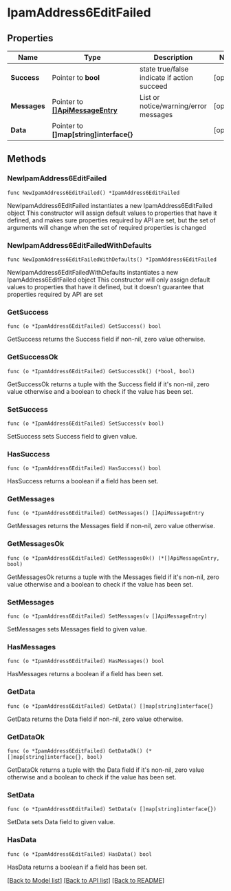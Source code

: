 # IpamAddress6EditFailed

## Properties

Name | Type | Description | Notes
------------ | ------------- | ------------- | -------------
**Success** | Pointer to **bool** | state true/false indicate if action succeed | [optional] 
**Messages** | Pointer to [**[]ApiMessageEntry**](ApiMessageEntry.md) | List or notice/warning/error messages | [optional] 
**Data** | Pointer to **[]map[string]interface{}** |  | [optional] 

## Methods

### NewIpamAddress6EditFailed

`func NewIpamAddress6EditFailed() *IpamAddress6EditFailed`

NewIpamAddress6EditFailed instantiates a new IpamAddress6EditFailed object
This constructor will assign default values to properties that have it defined,
and makes sure properties required by API are set, but the set of arguments
will change when the set of required properties is changed

### NewIpamAddress6EditFailedWithDefaults

`func NewIpamAddress6EditFailedWithDefaults() *IpamAddress6EditFailed`

NewIpamAddress6EditFailedWithDefaults instantiates a new IpamAddress6EditFailed object
This constructor will only assign default values to properties that have it defined,
but it doesn't guarantee that properties required by API are set

### GetSuccess

`func (o *IpamAddress6EditFailed) GetSuccess() bool`

GetSuccess returns the Success field if non-nil, zero value otherwise.

### GetSuccessOk

`func (o *IpamAddress6EditFailed) GetSuccessOk() (*bool, bool)`

GetSuccessOk returns a tuple with the Success field if it's non-nil, zero value otherwise
and a boolean to check if the value has been set.

### SetSuccess

`func (o *IpamAddress6EditFailed) SetSuccess(v bool)`

SetSuccess sets Success field to given value.

### HasSuccess

`func (o *IpamAddress6EditFailed) HasSuccess() bool`

HasSuccess returns a boolean if a field has been set.

### GetMessages

`func (o *IpamAddress6EditFailed) GetMessages() []ApiMessageEntry`

GetMessages returns the Messages field if non-nil, zero value otherwise.

### GetMessagesOk

`func (o *IpamAddress6EditFailed) GetMessagesOk() (*[]ApiMessageEntry, bool)`

GetMessagesOk returns a tuple with the Messages field if it's non-nil, zero value otherwise
and a boolean to check if the value has been set.

### SetMessages

`func (o *IpamAddress6EditFailed) SetMessages(v []ApiMessageEntry)`

SetMessages sets Messages field to given value.

### HasMessages

`func (o *IpamAddress6EditFailed) HasMessages() bool`

HasMessages returns a boolean if a field has been set.

### GetData

`func (o *IpamAddress6EditFailed) GetData() []map[string]interface{}`

GetData returns the Data field if non-nil, zero value otherwise.

### GetDataOk

`func (o *IpamAddress6EditFailed) GetDataOk() (*[]map[string]interface{}, bool)`

GetDataOk returns a tuple with the Data field if it's non-nil, zero value otherwise
and a boolean to check if the value has been set.

### SetData

`func (o *IpamAddress6EditFailed) SetData(v []map[string]interface{})`

SetData sets Data field to given value.

### HasData

`func (o *IpamAddress6EditFailed) HasData() bool`

HasData returns a boolean if a field has been set.


[[Back to Model list]](../README.md#documentation-for-models) [[Back to API list]](../README.md#documentation-for-api-endpoints) [[Back to README]](../README.md)


